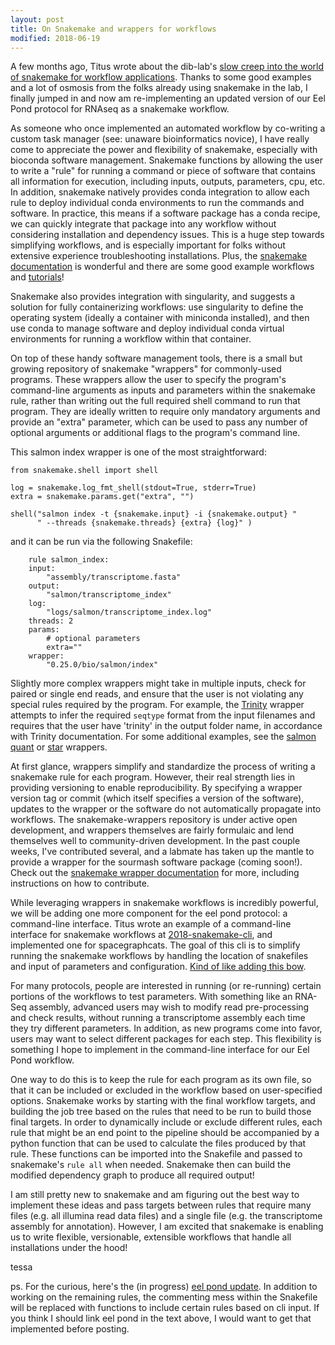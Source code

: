 ```yaml
---
layout: post
title: On Snakemake and wrappers for workflows
modified: 2018-06-19
---
```


A few months ago, Titus wrote about the dib-lab's [slow creep into the world of snakemake for workflow applications](http://ivory.idyll.org/blog/2018-workflows-applications.html). Thanks to some good examples and a lot of osmosis from the folks already using snakemake in the lab, I finally jumped in and now am re-implementing an updated version of our Eel Pond protocol for RNAseq as a snakemake workflow. 

As someone who once implemented an automated workflow by co-writing a custom task manager (see: unaware bioinformatics novice), I have really come to appreciate the power and flexibility of snakemake, especially with bioconda software management. Snakemake functions by allowing the user to write a "rule" for running a command or piece of software that contains all information for execution, including inputs, outputs, parameters, cpu, etc. In addition, snakemake natively provides conda integration to allow each rule to deploy individual conda environments to run the commands and software. In practice, this means if a software package has a conda recipe, we can quickly integrate that package into any workflow without considering installation and dependency issues. This is a huge step towards simplifying workflows, and is especially important for folks without extensive experience troubleshooting installations. Plus, the [snakemake documentation](https://snakemake.readthedocs.io/en/stable/) is wonderful and there are some good example workflows and [tutorials](http://snakemake.readthedocs.io/en/latest/tutorial/basics.html)!

Snakemake also provides integration with singularity, and suggests a solution for fully containerizing workflows: use singularity to define the operating system (ideally a container with miniconda installed), and then use conda to manage software and deploy individual conda virtual environments for running a workflow within that container. 

On top of these handy software management tools, there is a small but growing repository of snakemake "wrappers" for commonly-used programs. These wrappers allow the user to specify the program's command-line arguments as inputs and parameters within the snakemake rule, rather than writing out the full required shell command to run that program. They are ideally written to require only mandatory arguments and provide an "extra" parameter, which can be used to pass any number of optional arguments or additional flags to the program's command line.

This salmon index wrapper is one of the most straightforward:

```index_wrapper
from snakemake.shell import shell

log = snakemake.log_fmt_shell(stdout=True, stderr=True)
extra = snakemake.params.get("extra", "")

shell("salmon index -t {snakemake.input} -i {snakemake.output} "
      " --threads {snakemake.threads} {extra} {log}" )
```

and it can be run via the following Snakefile:

```salmon_index
    rule salmon_index:
    input:
        "assembly/transcriptome.fasta"
    output:
        "salmon/transcriptome_index"
    log:
        "logs/salmon/transcriptome_index.log"
    threads: 2
    params:
        # optional parameters
        extra=""
    wrapper:
        "0.25.0/bio/salmon/index"

```

Slightly more complex wrappers might take in multiple inputs, check for paired or single end reads, and ensure that the user is not violating any special rules required by the program. For example, the [Trinity](https://snakemake-wrappers.readthedocs.io/en/stable/wrappers/trinity.html) wrapper attempts to infer the required `seqtype` format from the input filenames and requires that the user have 'trinity' in the output folder name, in accordance with Trinity documentation. For some additional examples, see the [salmon quant](https://bitbucket.org/snakemake/snakemake-wrappers/src/master/bio/salmon/quant/quant-reads/wrapper.py) or [star](https://snakemake-wrappers.readthedocs.io/en/stable/wrappers/star/align.html) wrappers.


At first glance, wrappers simplify and standardize the process of writing a snakemake rule for each program. However, their real strength lies in providing versioning to enable reproducibility. By specifying a wrapper version tag or commit (which itself specifies a version of the software), updates to the wrapper or the software do not automatically propagate into workflows. The snakemake-wrappers repository is under active open development, and wrappers themselves are fairly formulaic and lend themselves well to community-driven development. In the past couple weeks, I've contributed several, and a labmate has taken up the mantle to provide a wrapper for the sourmash software package (coming soon!). Check out the [snakemake wrapper documentation](https://snakemake-wrappers.readthedocs.io/en/stable/) for more, including instructions on how to contribute.


While leveraging wrappers in snakemake workflows is incredibly powerful, we will be adding one more component for the eel pond protocol: a command-line interface. Titus wrote an example of a command-line interface for snakemake workflows at [2018-snakemake-cli](https://github.com/ctb/2018-snakemake-cli), and implemented one for spacegraphcats. The goal of this cli is to simplify running the snakemake workflows by handling the location of snakefiles and input of parameters and configuration. [Kind of like adding this bow](https://media.giphy.com/media/SwuIih96gsCpW/giphy.gif).

For many protocols, people are interested in running (or re-running) certain portions of the workflows to test parameters. With something like an RNA-Seq assembly, advanced users may wish to modify read pre-processing and check results, without running a transcriptome assembly each time they try different parameters. In addition, as new programs come into favor, users may want to select different packages for each step. This flexibility is something I hope to implement in the command-line interface for our Eel Pond workflow. 

One way to do this is to keep the rule for each program as its own file, so that it can be included or excluded in the workflow based on user-specified options. Snakemake works by starting with the final workflow targets, and building the job tree based on the rules that need to be run to build those final targets. In order to dynamically include or exclude different rules, each rule that might be an end point to the pipeline should be accompanied by a python function that can be used to calculate the files produced by that rule. These functions can be imported into the Snakefile and passed to snakemake's `rule all` when needed. Snakemake then can build the modified dependency graph to produce all required output!

I am still pretty new to snakemake and am figuring out the best way to implement these ideas and pass targets between rules that require many files (e.g. all illumina read data files) and a single file (e.g. the transcriptome assembly for annotation). However, I am excited that snakemake is enabling us to write flexible, versionable, extensible workflows that handle all installations under the hood!


tessa

ps. For the curious, here's the (in progress) [eel pond update](https://github.com/dib-lab/eelpond). In addition to working on the remaining rules, the commenting mess within the Snakefile will be replaced with functions to include certain rules based on cli input. If you think I should link eel pond in the text above, I would want to get that implemented before posting.
